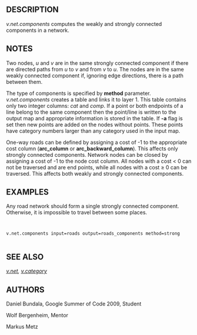 
## DESCRIPTION

*v.net.components* computes the weakly and strongly connected
components in a network.

## NOTES

Two nodes, *u* and *v* are in the same strongly connected
component if there are directed paths from *u* to *v* and
from *v* to *u*. The nodes are in the same weakly
connected component if, ignoring edge directions, there is a path
between them.

The type of components is specified by **method** parameter.
*v.net.components* creates a table and links it to layer 1. This
table contains only two integer columns: *cat* and
*comp*. If a point or both endpoints of a line belong to the
same component then the point/line is written to the output map and
appropriate information is stored in the table. If **-a** flag is
set then new points are added on the nodes without points. These points
have category numbers larger than any category used in the input map.

One-way roads can be defined by assigning a cost of -1 to the
appropriate cost column (**arc\_column** or
**arc\_backward\_column**). This affects only strongly connected
components. Network nodes can be closed by assigning a cost of -1 to
the node cost column. All nodes with a cost < 0 can not be traversed
and are end points, while all nodes with a cost ≥ 0 can be traversed.
This affects both weakly and strongly connected components.

## EXAMPLES

Any road network should form a single strongly connected component.
Otherwise, it is impossible to travel between some places.

```


v.net.components input=roads output=roads_components method=strong


```

## SEE ALSO

*[v.net](v.net.html),
[v.category](v.category.html)*

## AUTHORS

Daniel Bundala, Google Summer of Code 2009, Student

Wolf Bergenheim, Mentor

Markus Metz
